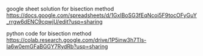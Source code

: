 google sheet solution for bisection method
https://docs.google.com/spreadsheets/d/1GxIBoSG3fEqNcoi5F9tocOFyGuY_rrgw6dENC9cqwjU/edit?usp=sharing

python code for bisection method 
https://colab.research.google.com/drive/1P5inw3h7Tls-Ia6w0emGFaBGGY7RydRb?usp=sharing
